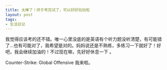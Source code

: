 ```yaml
---
title: 太棒了！终于考完试了，可以好好玩玩啦
layout: post
tags:
- 生活日记
---
```


我觉得应该考的还不错。唯一心里没底的是英语有个听力题没听清楚，有可能错了...也有可能对了，我希望是对的。妈妈说还是不熟练，多练习一下就好了！好吧，我会继续加油的！不过现在嘛，先好好休息一下 。
                                                                                      
Counter-Strike: Global Offensive 我来啦。

